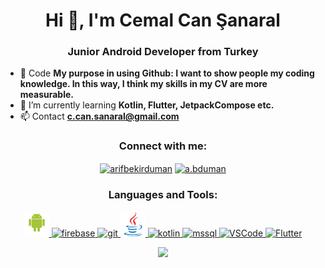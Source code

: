 <h1 align="center">Hi 👋, I'm Cemal Can Şanaral</h1>
<h3 align="center">Junior Android Developer from Turkey</h3>

- 💬 Code **My purpose in using Github: I want to show people my coding knowledge. In this way, I think my skills in my CV are more measurable.**
- 🌱 I’m currently learning **Kotlin, Flutter, JetpackCompose etc.**
- 📫 Contact **c.can.sanaral@gmail.com**

<h3 align="center">Connect with me:</h3>
<p align="center">
<a href="https://linkedin.com/in/cemalcansanaral" target="blank"><img align="center" src="https://raw.githubusercontent.com/rahuldkjain/github-profile-readme-generator/master/src/images/icons/Social/linked-in-alt.svg" alt="arifbekirduman" height="30" width="40" /></a>
<a href="https://www.instagram.com/cemal.can.sanaral/" target="blank"><img align="center" src="https://raw.githubusercontent.com/rahuldkjain/github-profile-readme-generator/master/src/images/icons/Social/instagram.svg" alt="a.bduman" height="30" width="40" /></a>
</p>

<h3 align="center">Languages and Tools:</h3>
<p align="center"> <a href="https://developer.android.com" target="_blank"> <img src="https://raw.githubusercontent.com/devicons/devicon/master/icons/android/android-original-wordmark.svg" alt="android" width="40" height="40"/> </a> <a href="https://firebase.google.com/" target="_blank"> <img src="https://www.vectorlogo.zone/logos/firebase/firebase-icon.svg" alt="firebase" width="40" height="40"/> </a> <a href="https://git-scm.com/" target="_blank"> <img src="https://www.vectorlogo.zone/logos/git-scm/git-scm-icon.svg" alt="git" width="40" height="40"/> </a> <a href="https://www.java.com" target="_blank"> <img src="https://raw.githubusercontent.com/devicons/devicon/master/icons/java/java-original.svg" alt="java" width="40" height="40"/> </a> <a href="https://kotlinlang.org" target="_blank"> <img src="https://www.vectorlogo.zone/logos/kotlinlang/kotlinlang-icon.svg" alt="kotlin" width="40" height="40"/> </a> <a href="https://www.microsoft.com/en-us/sql-server" target="_blank"> <img src="https://www.svgrepo.com/show/303229/microsoft-sql-server-logo.svg" alt="mssql" width="40" height="40"/> </a> <a href="https://code.visualstudio.com/" target="_blank"> <img src="https://www.svgrepo.com/show/303535/visual-studio-code-logo.svg" alt="VSCode" width="40" height="40"/> </a>  <a href="https://flutter.dev/" target="_blank"> <img src="https://www.svgrepo.com/show/353751/flutter.svg" alt="Flutter" width="40" height="40"/> </a></p>

<p align="center">
<a href="https://github.com/cemalcansanaral">
  <img height="180em" src="https://github-readme-stats-eight-theta.vercel.app/api/top-langs/?username=cemalcansanaral&layout=compact&langs_count=8&theme=algolia"/>
</a>
</p>
